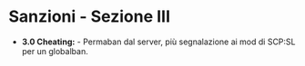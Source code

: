 # Sanzioni - Sezione III

* **3.0 Cheating:** - Permaban dal server, più segnalazione ai mod di SCP:SL per un globalban.

